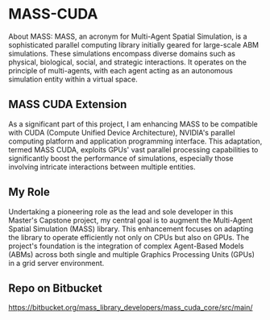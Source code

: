 # MASS-CUDA
About MASS: MASS, an acronym for Multi-Agent Spatial Simulation, is a sophisticated parallel 
computing library initially geared for large-scale ABM simulations. These simulations encompass 
diverse domains such as physical, biological, social, and strategic interactions. It operates on the 
principle of multi-agents, with each agent acting as an autonomous simulation entity within a virtual 
space.

## MASS CUDA Extension
As a significant part of this project, I am enhancing MASS to be compatible with 
CUDA (Compute Unified Device Architecture), NVIDIA's parallel computing platform and application 
programming interface. This adaptation, termed MASS CUDA, exploits GPUs' vast parallel processing 
capabilities to significantly boost the performance of simulations, especially those involving intricate 
interactions between multiple entities.

## My Role
Undertaking a pioneering role as the lead and sole developer in this Master's Capstone project, my 
central goal is to augment the Multi-Agent Spatial Simulation (MASS) library. This enhancement 
focuses on adapting the library to operate efficiently not only on CPUs but also on GPUs. The project's 
foundation is the integration of complex Agent-Based Models (ABMs) across both single and multiple 
Graphics Processing Units (GPUs) in a grid server environment.

## Repo on Bitbucket
https://bitbucket.org/mass_library_developers/mass_cuda_core/src/main/
